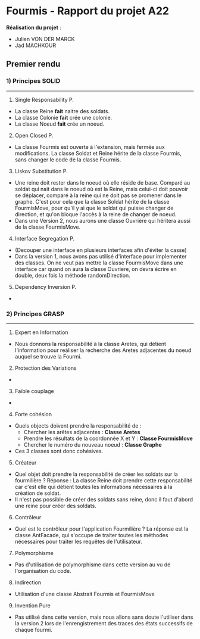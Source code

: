 # Fourmis - Rapport du projet A22

**Réalisation du projet** :
- Julien VON DER MARCK
- Jad MACHKOUR

## Premier rendu


### 1) Principes SOLID

---

1. Single Responsability P.
   
- La classe Reine **fait** naitre des soldats.
- La classe Colonie **fait** crée une colonie.
- La classe Noeud **fait** crée un noeud.

2. Open Closed P.

- La classe Fourmis est ouverte à l'extension, mais fermée aux modifications. La classe Soldat et Reine hérite de la classe Fourmis, sans changer le code de la classe Fourmis.
   
3. Liskov Substitution P.
   
- Une reine doit rester dans le noeud où elle réside de base. 
  Comparé au soldat qui nait dans le noeud où est la Reine, mais celui-ci doit 
  pouvoir se déplacer, comparé à la reine qui ne doit pas se promener dans le graphe.
  C'est pour cela que la classe Soldat hérite de la classe FourmisMove, pour qu'il 
  y ai que le soldat qui puisse changer de direction, et qu'on bloque l'accès
  à la reine de changer de noeud.
- Dans une Version 2, nous aurons une classe Ouvrière qui héritera aussi de
la classe FourmisMove. 
  
4. Interface Segregation P.
   
- (Decouper une interface en plusieurs interfaces afin d'éviter la casse)
- Dans la version 1, nous avons pas utilisé d'interface pour implementer des classes.
    On ne veut pas mettre la classe FourmisMove dans une interface car quand on aura la classe 
    Ouvriere, on devra écrire en double, deux fois la méthode randomDirection.
  
5. Dependency Inversion P.

- 


### 2) Principes GRASP

---

1. Expert en Information
   
- Nous donnons la responsabilité à la classe Aretes, qui détient l'information
pour reáliser la recherche des Aretes adjacentes du noeud auquel se trouve la Fourmi.
  
2. Protection des Variations
   
- 

3. Faible couplage

-

4. Forte cohésion

- Quels objects doivent prendre la responsabilité de :
    - Chercher les arêtes adjacentes : **Classe Aretes** 
    - Prendre les résultats de la coordonnée X et Y : **Classe FourmisMove**
    - Chercher le numéro du nouveau noeud : **Classe Graphe**
- Ces 3 classes sont donc cohésives.

5. Créateur

- Quel objet doit prendre la responsabilité de créer les soldats sur la fourmilière ?
Réponse : La classe Reine doit prendre cette responsabilité car c'est elle qui
détient toutes les informations nécessaires à la création de soldat.
- Il n'est pas possible de créer des soldats sans reine, donc il faut d'abord une reine 
pour créer des soldats.

6. Contrôleur

- Quel est le contrôleur pour l'application Fourmilière ?
La réponse est la classe AntFacade, qui s'occupe de traiter toutes les méthodes 
nécessaires pour traiter les requêtes de l'utilisateur.

7. Polymorphisme

- Pas d'utilisation de polymorphisme dans cette version au vu de
l'organisation du code.

8. Indirection

- Utilisation d'une classe Abstrait Fourmis et FourmisMove

9. Invention Pure

- Pas utilisé dans cette version, mais nous allons sans doute l'utiliser
dans la version 2 lors de l'enrengistrement des traces des états successifs de chaque fourmi.
